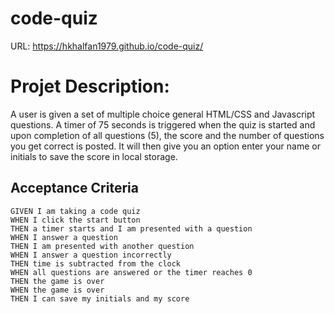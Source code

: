 # code-quiz

URL:
https://hkhalfan1979.github.io/code-quiz/


# Projet Description:

A user is given a set of multiple choice general HTML/CSS and Javascript questions. A timer of 75 seconds is triggered when the quiz is started and upon completion of all questions (5), the score and the number of questions you get correct is posted. It will then give you an option enter your name or initials to save the score in local storage.


## Acceptance Criteria

```
GIVEN I am taking a code quiz
WHEN I click the start button
THEN a timer starts and I am presented with a question
WHEN I answer a question
THEN I am presented with another question
WHEN I answer a question incorrectly
THEN time is subtracted from the clock
WHEN all questions are answered or the timer reaches 0
THEN the game is over
WHEN the game is over
THEN I can save my initials and my score
